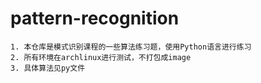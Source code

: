 # pattern-recognition
    1. 本仓库是模式识别课程的一些算法练习题，使用Python语言进行练习
    2. 所有环境在archlinux进行测试，不打包成image
    3. 具体算法见py文件
